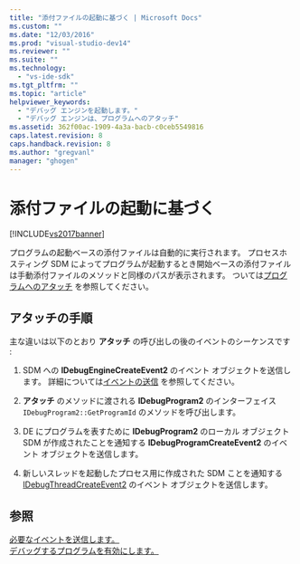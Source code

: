 ```yaml
---
title: "添付ファイルの起動に基づく | Microsoft Docs"
ms.custom: ""
ms.date: "12/03/2016"
ms.prod: "visual-studio-dev14"
ms.reviewer: ""
ms.suite: ""
ms.technology: 
  - "vs-ide-sdk"
ms.tgt_pltfrm: ""
ms.topic: "article"
helpviewer_keywords: 
  - "デバッグ エンジンを起動します。"
  - "デバッグ エンジンは、プログラムへのアタッチ"
ms.assetid: 362f00ac-1909-4a3a-bacb-c0ceb5549816
caps.latest.revision: 8
caps.handback.revision: 8
ms.author: "gregvanl"
manager: "ghogen"
---
```

# 添付ファイルの起動に基づく
[!INCLUDE[vs2017banner](../../code-quality/includes/vs2017banner.md)]

プログラムの起動ベースの添付ファイルは自動的に実行されます。  プロセスホスティング SDM によってプログラムが起動するとき開始ベースの添付ファイルは手動添付ファイルのメソッドと同様のパスが表示されます。  ついては[プログラムへのアタッチ](../../extensibility/debugger/attaching-to-the-program.md) を参照してください。  
  
## アタッチの手順  
 主な違いは以下のとおり  **アタッチ**  の呼び出しの後のイベントのシーケンスです :  
  
1.  SDM への **IDebugEngineCreateEvent2** のイベント オブジェクトを送信します。  詳細については[イベントの送信](../../extensibility/debugger/sending-events.md) を参照してください。  
  
2.  **アタッチ**  のメソッドに渡される **IDebugProgram2** のインターフェイス `IDebugProgram2::GetProgramId` のメソッドを呼び出します。  
  
3.  DE にプログラムを表すために **IDebugProgram2** のローカル オブジェクト SDM が作成されたことを通知する **IDebugProgramCreateEvent2** のイベント オブジェクトを送信します。  
  
4.  新しいスレッドを起動したプロセス用に作成された SDM ことを通知する [IDebugThreadCreateEvent2](../../extensibility/debugger/reference/idebugthreadcreateevent2.md) のイベント オブジェクトを送信します。  
  
## 参照  
 [必要なイベントを送信します。](../../extensibility/debugger/sending-the-required-events.md)   
 [デバッグするプログラムを有効にします。](../../extensibility/debugger/enabling-a-program-to-be-debugged.md)